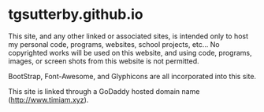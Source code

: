 # tgsutterby.github.io

This site, and any other linked or associated sites, is intended only to host my personal code, programs, websites, school projects, etc... No copyrighted works will be used on this website, and using code, programs, images, or screen shots from this website is not permitted. 

BootStrap, Font-Awesome, and Glyphicons are all incorporated into this site.

This site is linked through a GoDaddy hosted domain name (http://www.timiam.xyz).

